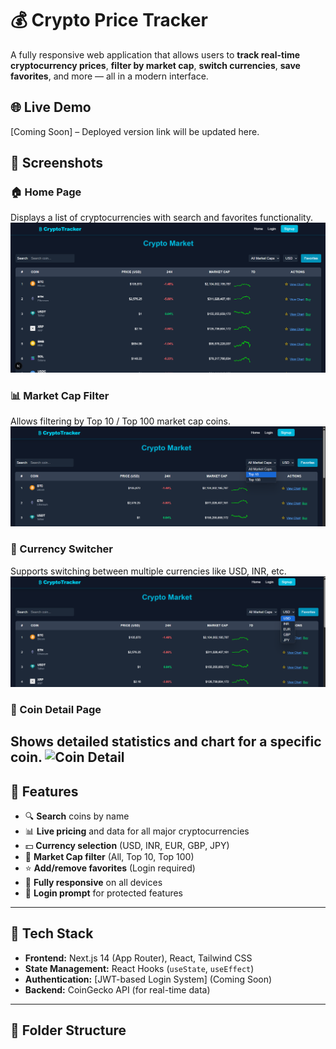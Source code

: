 # 💰 Crypto Price Tracker

A fully responsive web application that allows users to **track real-time cryptocurrency prices**, **filter by market cap**, **switch currencies**, **save favorites**, and more — all in a modern interface.

## 🌐 Live Demo
[Coming Soon] – Deployed version link will be updated here.

## 📸 Screenshots
### 🏠 Home Page
Displays a list of cryptocurrencies with search and favorites functionality.
![Home Page](./screenshots/home.png)

### 📊 Market Cap Filter
Allows filtering by Top 10 / Top 100 market cap coins.
![Market Cap Filter](./screenshots/market_caps.png)

### 💱 Currency Switcher
Supports switching between multiple currencies like USD, INR, etc.
![Currency Switcher](./screenshots/currency.png)

### 📌 Coin Detail Page
Shows detailed statistics and chart for a specific coin.
![Coin Detail](./screenshots/particular_coin.png)
---

## 🚀 Features

- 🔍 **Search** coins by name
- 📊 **Live pricing** and data for all major cryptocurrencies
- 💵 **Currency selection** (USD, INR, EUR, GBP, JPY)
- 🏅 **Market Cap filter** (All, Top 10, Top 100)
- ⭐ **Add/remove favorites** (Login required)
- 📱 **Fully responsive** on all devices
- 🔐 **Login prompt** for protected features

---

## 🔧 Tech Stack

- **Frontend:** Next.js 14 (App Router), React, Tailwind CSS  
- **State Management:** React Hooks (`useState`, `useEffect`)  
- **Authentication:** [JWT-based Login System] (Coming Soon)  
- **Backend:** CoinGecko API (for real-time data)

---

## 📁 Folder Structure

